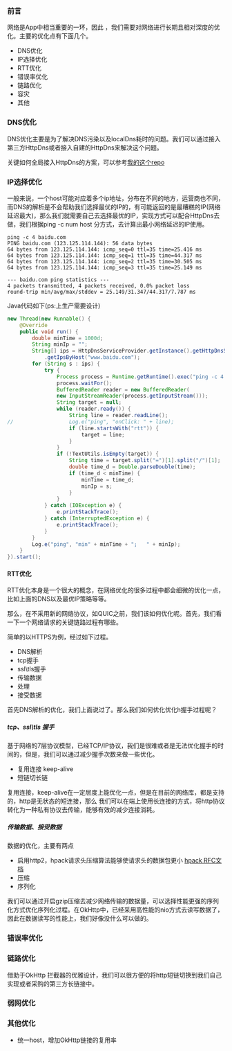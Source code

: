 ### 前言

网络是App中相当重要的一环，因此 ，我们需要对网络进行长期且相对深度的优化。主要的优化点有下面几个。

* DNS优化
* IP选择优化
* RTT优化
* 错误率优化
* 链路优化
* 容灾
* 其他

### DNS优化

DNS优化主要是为了解决DNS污染以及localDns耗时的问题。我们可以通过接入第三方HttpDns或者接入自建的HttpDns来解决这个问题。

关键如何全局接入HttpDns的方案，可以参考[我的这个repo](https://github.com/Guolei1130/global_httpdns)

### IP选择优化

一般来说，一个host可能对应着多个ip地址，分布在不同的地方，运营商也不同，而DNS的解析是不会帮助我们选择最优的IP的，有可能返回的是最糟糕的IP(网络延迟最大)，那么我们就需要自己去选择最优的IP，实现方式可以配合HttpDns去做，我们根据ping -c num host 分方式，去计算出最小网络延迟的IP使用。

```
ping -c 4 baidu.com
PING baidu.com (123.125.114.144): 56 data bytes
64 bytes from 123.125.114.144: icmp_seq=0 ttl=35 time=25.416 ms
64 bytes from 123.125.114.144: icmp_seq=1 ttl=35 time=44.317 ms
64 bytes from 123.125.114.144: icmp_seq=2 ttl=35 time=30.505 ms
64 bytes from 123.125.114.144: icmp_seq=3 ttl=35 time=25.149 ms

--- baidu.com ping statistics ---
4 packets transmitted, 4 packets received, 0.0% packet loss
round-trip min/avg/max/stddev = 25.149/31.347/44.317/7.787 ms
```

Java代码如下(ps:上生产需要设计)

```java
new Thread(new Runnable() {
    @Override
    public void run() {
        double minTime = 1000d;
        String minIp = "";
        String[] ips = HttpDnsServiceProvider.getInstance().getHttpDnsStrategy()
            .getIpsByHost("www.baidu.com");
        for (String s : ips) {
            try {
                Process process = Runtime.getRuntime().exec("ping -c 4 " + s);
                process.waitFor();
                BufferedReader reader = new BufferedReader(
                new InputStreamReader(process.getInputStream()));
                String target = null;
                while (reader.ready()) {
                    String line = reader.readLine();
//                  Log.e("ping", "onClick: " + line);
                    if (line.startsWith("rtt")) {
                        target = line;
                    }
                }
                if (!TextUtils.isEmpty(target)) {
                    String time = target.split("=")[1].split("/")[1];
                    double time_d = Double.parseDouble(time);
                    if (time_d < minTime) {
                        minTime = time_d;
                        minIp = s;
                    }
                }
            } catch (IOException e) {
                e.printStackTrace();
            } catch (InterruptedException e) {
                e.printStackTrace();
            }
        }
        Log.e("ping", "min" + minTime + ";   " + minIp);
    }
}).start();

```

#### RTT优化

RTT优化本身是一个很大的概念，在网络优化的很多过程中都会细微的优化一点，比如上面的DNS以及最优IP策略等等。

那么，在不采用新的网络协议，如QUIC之前，我们该如何优化呢。首先，我们看一下一个网络请求的关键链路过程有哪些。

简单的以HTTPS为例，经过如下过程。

* DNS解析
* tcp握手
* ssl\tls握手
* 传输数据
* 处理
* 接受数据

首先DNS解析的优化，我们上面说过了。那么我们如何优化优化h握手过程呢？

##### tcp、ssl\tls 握手

基于网络的7层协议模型，已经TCP/IP协议，我们是很难或者是无法优化握手的时间的，但是，我们可以通过减少握手次数来做一些优化。

* 复用连接  keep-alive
* 短链切长链

复用连接，keep-alive在一定层度上能优化一点，但是在目前的网络库，都是支持的，http是无状态的短连接，那么 我们可以在端上使用长连接的方式，将http协议转化为一种私有协议去传输，能够有效的减少连接消耗。

##### 传输数据、接受数据

数据的优化，主要有两点

* 启用http2，hpack请求头压缩算法能够使请求头的数据包更小 [hpack RFC文档](https://tools.ietf.org/html/rfc7541)
* 压缩
* 序列化

我们可以通过开启gzip压缩去减少网络传输的数据量，可以选择性能更强的序列化方式优化序列化过程。在OkHttp中，已经采用高性能的nio方式去读写数据了，因此在数据读写的性能上，我们好像没什么可以做的。


### 错误率优化


### 链路优化

借助于OkHttp 拦截器的优雅设计，我们可以很方便的将http短链切换到我们自己实现或者采购的第三方长链接中。


### 弱网优化

### 其他优化

* 统一host，增加OkHttp链接的复用率




